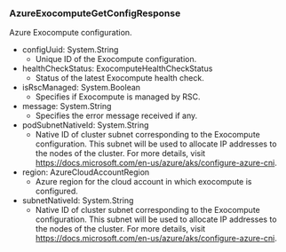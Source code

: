 ### AzureExocomputeGetConfigResponse
Azure Exocompute configuration.

- configUuid: System.String
  - Unique ID of the Exocompute configuration.
- healthCheckStatus: ExocomputeHealthCheckStatus
  - Status of the latest Exocompute health check.
- isRscManaged: System.Boolean
  - Specifies if Exocompute is managed by RSC.
- message: System.String
  - Specifies the error message received if any.
- podSubnetNativeId: System.String
  - Native ID of cluster subnet corresponding to the Exocompute configuration. This subnet will be used to allocate IP addresses to the nodes of the cluster. For more details, visit https://docs.microsoft.com/en-us/azure/aks/configure-azure-cni.
- region: AzureCloudAccountRegion
  - Azure region for the cloud account in which exocompute is configured.
- subnetNativeId: System.String
  - Native ID of cluster subnet corresponding to the Exocompute configuration. This subnet will be used to allocate IP addresses to the nodes of the cluster. For more details, visit https://docs.microsoft.com/en-us/azure/aks/configure-azure-cni.
